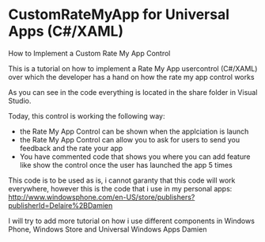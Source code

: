 CustomRateMyApp for Universal Apps (C#/XAML)
=========================
How to Implement a Custom Rate My App Control


This is a tutorial on how to implement a Rate My App usercontrol (C#/XAML) over which the developer has a hand on how the rate my app control works

As you can see in the code everything is located in the share folder in Visual Studio.

Today, this control is working the following way:

- the Rate My App Control can be shown when the applciation is launch
- the Rate My App Control can allow you to ask for users to send you feedback and the rate your app
- You have commented code that shows you where you can add feature like show the control once the user has launched the app 5 times


This code is to be used as is, i cannot garanty that this code will work everywhere, however this is the code that i use in my personal apps: http://www.windowsphone.com/en-US/store/publishers?publisherId=Delaire%2BDamien

I will try to add more tutorial on how i use different components in Windows Phone, Windows Store and Universal Windows Apps
Damien
